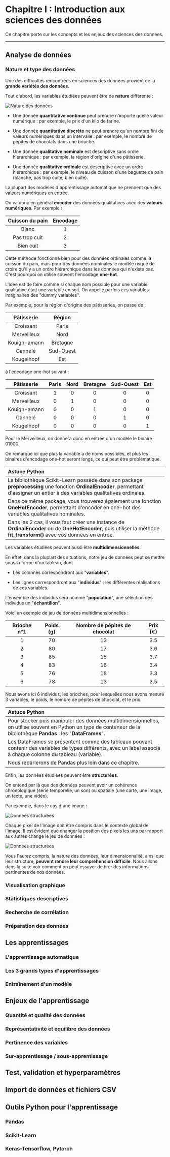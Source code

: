 # Chapitre I : Introduction aux sciences des données

Ce chapitre porte sur les concepts et les enjeux des sciences des données.

---

## Analyse de données

### Nature et type des données

Une des difficultés rencontrées en sciences des données provient de la **grande variétés des données**.

Tout d'abord, les variables étudiées peuvent être de **nature** différente :

![Nature des données](img/Chap1_nature_donnees.png)

* Une donnée **quantitative continue** peut prendre n'importe quelle valeur numérique : par exemple, le prix d'un kilo de farine.

* Une donnée **quantitative discrète** ne peut prendre qu'un nombre fini de valeurs numériques dans un intervalle : par exemple, le nombre de pépites de chocolats dans une brioche.

* Une donnée **qualitative nominale** est descriptive sans ordre hiérarchique : par exemple, la région d'origine d'une pâtisserie.

* Une donnée **qualitative ordinale** est descriptive avec un ordre hiérarchique : par exemple, le niveau de cuisson d'une baguette de pain (blanche, pas trop cuite, bien cuite).

La plupart des modèles d'apprentissage automatique ne prennent que des valeurs numériques en entrée.

On va donc en général **encoder** des données qualitatives avec des **valeurs numériques**. Par exemple :

|Cuisson du pain|Encodage|
|:-------------:|:------:|
|Blanc          |1       |
|Pas trop cuit  |2       |
|Bien cuit      |3       |

Cette méthode fonctionne bien pour des données ordinales comme la cuisson du pain, mais pour des données nominales le modèle risque de croire qu'il y a un ordre hiérarchique dans les données qui n'existe pas.
C'est pourquoi on utilise souvent l'encodage **one-hot**.

L'idée est de faire comme si chaque nom possible pour une variable qualitative était une variable en soit. 
On appelle parfois ces variables imaginaires des "dummy variables".

Par exemple, pour la région d'origine des pâtisseries, on passe de :

|Pâtisserie   |Région   |
|:-----------:|:-------:|
|Croissant    |Paris    |
|Merveilleux  |Nord     |
|Kouign-amann |Bretagne |
|Cannelé      |Sud-Ouest|
|Kougelhopf   |Est      |

à l'encodage one-hot suivant :

|Pâtisserie  |Paris|Nord|Bretagne|Sud-Ouest|Est|
|:----------:|:---:|:--:|:------:|:-------:|:-:|
|Croissant   |1    |0   |0       |0        |0  |
|Merveilleux |0    |1   |0       |0        |0  |
|Kouign-amann|0    |0   |1       |0        |0  |
|Cannelé     |0    |0   |0       |1        |0  |
|Kougelhopf  |0    |0   |0       |0        |1  |

Pour le Merveilleux, on donnera donc en entrée d'un modèle le binaire 01000.

On remarque ici que plus la variable a de noms possibles, et plus les binaires d'encodage one-hot seront longs, ce qui peut être problématique.

|Astuce Python|
|:-|
|La bibliothèque Scikit-Learn possède dans son package **preprocessing** une fonction **OrdinalEncoder**, permettant d'assigner un entier à des variables qualitatives ordinales.|
|Dans ce même package, vous trouverez également une fonction **OneHotEncoder**, permettant d'encoder en one-hot des variables qualitatives nominales.|
|Dans les 2 cas, il vous faut créer une instance de **OrdinalEncoder** ou de **OneHotEncoder**, puis utiliser la méthode **fit_transform()** avec vos données en entrée.|

Les variables étudiées peuvent aussi être **multidimensionnelles**.

En effet, dans la pluplart des situations, notre jeu de données peut se mettre sous la forme d'un tableau, dont 

* Les colonnes correspondront aux "**variables**".

* Les lignes correspondront aux "**individus**" : les différentes réalisations de ces variables.

L'ensemble des individus sera nommé "**population**", une sélection des individus un "**échantillon**".

Voici un exemple de jeu de données multidimensionnelles :

|Brioche n°1|Poids (g)|Nombre de pépites de chocolat|Prix (€)|
|:---------:|:-------:|:---------------------------:|:------:|
|1          |70       |13                           |3.5     |
|2          |80       |17                           |3.6     |
|3          |85       |15                           |3.7     |
|4          |83       |16                           |3.4     |
|5          |76       |18                           |3.3     |
|6          |78       |13                           |3.5     |

Nous avons ici 6 individus, les brioches, pour lesquelles nous avons mesuré 3 variables, le poids, le nombre de pépites de chocolat, et le prix.

|Astuce Python|
|:-|
|Pour stocker puis manipuler des données multidimensionnelles, on utilise souvent en Python un type de conteneur de la bibliothèque **Pandas** : les "**DataFrames**".|
|Les DataFrames se présentent comme des tableaux pouvant contenir des variables de types différents, avec un label associé à chaque colonne du tableau (variable).|
|Nous reparlerons de Pandas plus loin dans ce chapitre.|

Enfin, les données étudiées peuvent être **structurées**.

On entend par là que des données peuvent avoir un cohérence chronologique (série temporelle, un son) ou spatiale (une carte, une image, un texte, une vidéo).

Par exemple, dans le cas d'une image :

![Données structurées](img/Chap1_image.png)

Chaque pixel de l'image doit être compris dans le contexte global de l'image. 
Il est évident que changer la position des pixels les uns par rapport aux autres change le jeu de données : 

![Données structurées](img/Chap1_image_shuffled.png)

Vous l'aurez compris, la nature des données, leur dimensionnalité, ainsi que leur structure, **peuvent rendre leur compréhension difficile**.
Nous allons dans la suite voir comment on peut essayer de tirer des informations pertinentes de nos données.

### Visualisation graphique

### Statistiques descriptives

### Recherche de corrélation

### Préparation des données

## Les apprentissages

### L'apprentissage automatique

### Les 3 grands types d'apprentissages

### Entraînement d'un modèle

## Enjeux de l'apprentissage

### Quantité et qualité des données

### Représentativité et équilibre des données

### Pertinence des variables

### Sur-apprentissage / sous-apprentissage

## Test, validation et hyperparamètres

## Import de données et fichiers CSV

## Outils Python pour l'apprentissage

### Pandas

### Scikit-Learn

### Keras-Tensorflow, Pytorch